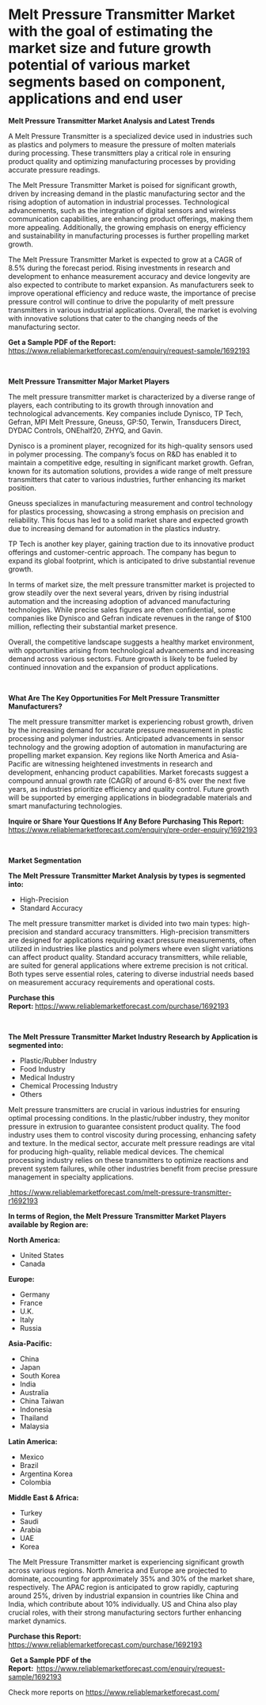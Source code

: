 <p><h1>Melt Pressure Transmitter Market with the goal of estimating the market size and future growth potential of various market segments based on component, applications and end user</h1></p><p><strong>Melt Pressure Transmitter Market Analysis and Latest Trends</strong></p>
<p><p>A Melt Pressure Transmitter is a specialized device used in industries such as plastics and polymers to measure the pressure of molten materials during processing. These transmitters play a critical role in ensuring product quality and optimizing manufacturing processes by providing accurate pressure readings. </p><p>The Melt Pressure Transmitter Market is poised for significant growth, driven by increasing demand in the plastic manufacturing sector and the rising adoption of automation in industrial processes. Technological advancements, such as the integration of digital sensors and wireless communication capabilities, are enhancing product offerings, making them more appealing. Additionally, the growing emphasis on energy efficiency and sustainability in manufacturing processes is further propelling market growth.</p><p>The Melt Pressure Transmitter Market is expected to grow at a CAGR of 8.5% during the forecast period. Rising investments in research and development to enhance measurement accuracy and device longevity are also expected to contribute to market expansion. As manufacturers seek to improve operational efficiency and reduce waste, the importance of precise pressure control will continue to drive the popularity of melt pressure transmitters in various industrial applications. Overall, the market is evolving with innovative solutions that cater to the changing needs of the manufacturing sector.</p></p>
<p><strong>Get a Sample PDF of the Report:&nbsp;</strong> <a href="https://www.reliablemarketforecast.com/enquiry/request-sample/1692193?utm_campaign=2808&utm_medium=2&utm_source=Github&utm_content=ia&utm_term=27032025&utm_id=melt-pressure-transmitter">https://www.reliablemarketforecast.com/enquiry/request-sample/1692193</a></p>
<p>&nbsp;</p>
<p><strong>Melt Pressure Transmitter Major Market Players</strong></p>
<p><p>The melt pressure transmitter market is characterized by a diverse range of players, each contributing to its growth through innovation and technological advancements. Key companies include Dynisco, TP Tech, Gefran, MPI Melt Pressure, Gneuss, GP:50, Terwin, Transducers Direct, DYDAC Controls, ONEhalf20, ZHYQ, and Gavin.</p><p>Dynisco is a prominent player, recognized for its high-quality sensors used in polymer processing. The company’s focus on R&D has enabled it to maintain a competitive edge, resulting in significant market growth. Gefran, known for its automation solutions, provides a wide range of melt pressure transmitters that cater to various industries, further enhancing its market position.</p><p>Gneuss specializes in manufacturing measurement and control technology for plastics processing, showcasing a strong emphasis on precision and reliability. This focus has led to a solid market share and expected growth due to increasing demand for automation in the plastics industry.</p><p>TP Tech is another key player, gaining traction due to its innovative product offerings and customer-centric approach. The company has begun to expand its global footprint, which is anticipated to drive substantial revenue growth.</p><p>In terms of market size, the melt pressure transmitter market is projected to grow steadily over the next several years, driven by rising industrial automation and the increasing adoption of advanced manufacturing technologies. While precise sales figures are often confidential, some companies like Dynisco and Gefran indicate revenues in the range of $100 million, reflecting their substantial market presence.</p><p>Overall, the competitive landscape suggests a healthy market environment, with opportunities arising from technological advancements and increasing demand across various sectors. Future growth is likely to be fueled by continued innovation and the expansion of product applications.</p></p>
<p>&nbsp;</p>
<p><strong>What Are The Key Opportunities For Melt Pressure Transmitter Manufacturers?</strong></p>
<p><p>The melt pressure transmitter market is experiencing robust growth, driven by the increasing demand for accurate pressure measurement in plastic processing and polymer industries. Anticipated advancements in sensor technology and the growing adoption of automation in manufacturing are propelling market expansion. Key regions like North America and Asia-Pacific are witnessing heightened investments in research and development, enhancing product capabilities. Market forecasts suggest a compound annual growth rate (CAGR) of around 6-8% over the next five years, as industries prioritize efficiency and quality control. Future growth will be supported by emerging applications in biodegradable materials and smart manufacturing technologies.</p></p>
<p><strong>Inquire or Share Your Questions If Any Before Purchasing This Report:</strong> <a href="https://www.reliablemarketforecast.com/enquiry/pre-order-enquiry/1692193?utm_campaign=2808&utm_medium=2&utm_source=Github&utm_content=ia&utm_term=27032025&utm_id=melt-pressure-transmitter">https://www.reliablemarketforecast.com/enquiry/pre-order-enquiry/1692193</a></p>
<p>&nbsp;</p>
<p><strong>Market Segmentation</strong></p>
<p><strong>The Melt Pressure Transmitter Market Analysis by types is segmented into:</strong></p>
<p><ul><li>High-Precision</li><li>Standard Accuracy</li></ul></p>
<p><p>The melt pressure transmitter market is divided into two main types: high-precision and standard accuracy transmitters. High-precision transmitters are designed for applications requiring exact pressure measurements, often utilized in industries like plastics and polymers where even slight variations can affect product quality. Standard accuracy transmitters, while reliable, are suited for general applications where extreme precision is not critical. Both types serve essential roles, catering to diverse industrial needs based on measurement accuracy requirements and operational costs.</p></p>
<p><strong>Purchase this Report:&nbsp;</strong><a href="https://www.reliablemarketforecast.com/purchase/1692193?utm_campaign=2808&utm_medium=2&utm_source=Github&utm_content=ia&utm_term=27032025&utm_id=melt-pressure-transmitter">https://www.reliablemarketforecast.com/purchase/1692193</a></p>
<p>&nbsp;</p>
<p><strong>The Melt Pressure Transmitter Market Industry Research by Application is segmented into:</strong></p>
<p><ul><li>Plastic/Rubber Industry</li><li>Food Industry</li><li>Medical Industry</li><li>Chemical Processing Industry</li><li>Others</li></ul></p>
<p><p>Melt pressure transmitters are crucial in various industries for ensuring optimal processing conditions. In the plastic/rubber industry, they monitor pressure in extrusion to guarantee consistent product quality. The food industry uses them to control viscosity during processing, enhancing safety and texture. In the medical sector, accurate melt pressure readings are vital for producing high-quality, reliable medical devices. The chemical processing industry relies on these transmitters to optimize reactions and prevent system failures, while other industries benefit from precise pressure management in specialty applications.</p></p>
<p><a href="https://www.reliablemarketforecast.com/melt-pressure-transmitter-r1692193?utm_campaign=2808&utm_medium=2&utm_source=Github&utm_content=ia&utm_term=27032025&utm_id=melt-pressure-transmitter">&nbsp;https://www.reliablemarketforecast.com/melt-pressure-transmitter-r1692193</a></p>
<p><strong>In terms of Region, the Melt Pressure Transmitter Market Players available by Region are:</strong></p>
<p>
    <p> <strong> North America: </strong>
        <ul>
            <li>United States</li>
            <li>Canada</li>
        </ul>
        </p> 
    <p> <strong> Europe: </strong>
        <ul>
            <li>Germany</li>
            <li>France</li>
            <li>U.K.</li>
            <li>Italy</li>
            <li>Russia</li>
        </ul>
        </p> 
    <p> <strong> Asia-Pacific: </strong>
        <ul>
            <li>China</li>
            <li>Japan</li>
            <li>South Korea</li>
            <li>India</li>
            <li>Australia</li>
            <li>China Taiwan</li>
            <li>Indonesia</li>
            <li>Thailand</li>
            <li>Malaysia</li>
        </ul>
        </p> 
    <p> <strong> Latin America: </strong>
        <ul>
            <li>Mexico</li>
            <li>Brazil</li>
            <li>Argentina Korea</li>
            <li>Colombia</li>
        </ul>
        </p> 
    <p> <strong> Middle East & Africa: </strong>
        <ul>
            <li>Turkey</li>
            <li>Saudi</li>
            <li>Arabia</li>
            <li>UAE</li>
            <li>Korea</li>
        </ul>
    </p>
    </p>
<p><p>The Melt Pressure Transmitter market is experiencing significant growth across various regions. North America and Europe are projected to dominate, accounting for approximately 35% and 30% of the market share, respectively. The APAC region is anticipated to grow rapidly, capturing around 25%, driven by industrial expansion in countries like China and India, which contribute about 10% individually. US and China also play crucial roles, with their strong manufacturing sectors further enhancing market dynamics.</p></p>
<p><strong>Purchase this Report: </strong><a href="https://www.reliablemarketforecast.com/purchase/1692193?utm_campaign=2808&utm_medium=2&utm_source=Github&utm_content=ia&utm_term=27032025&utm_id=melt-pressure-transmitter">https://www.reliablemarketforecast.com/purchase/1692193</a></p>
<p>&nbsp;<strong>Get a Sample PDF of the Report:&nbsp;&nbsp;</strong><a href="https://www.reliablemarketforecast.com/enquiry/request-sample/1692193?utm_campaign=2808&utm_medium=2&utm_source=Github&utm_content=ia&utm_term=27032025&utm_id=melt-pressure-transmitter">https://www.reliablemarketforecast.com/enquiry/request-sample/1692193</a></p>
<p><strong></strong></p>
<p>Check more reports on <a href="https://www.reliablemarketforecast.com/?utm_campaign=2808&utm_medium=2&utm_source=Github&utm_content=ia&utm_term=27032025&utm_id=melt-pressure-transmitter">https://www.reliablemarketforecast.com/</a></p>